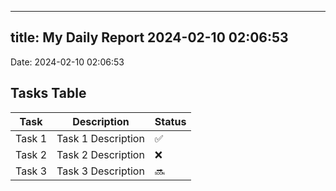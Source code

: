
---
title: My Daily Report 2024-02-10 02:06:53
---

Date: 2024-02-10 02:06:53

## Tasks Table

| Task | Description | Status |
|------|-------------|--------|
| Task 1 | Task 1 Description | ✅ |
| Task 2 | Task 2 Description | ❌ |
| Task 3 | Task 3 Description | 🔜 |
